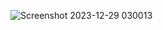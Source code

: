 ![Screenshot 2023-12-29 030013](https://github.com/harshkumar2003/loginpage/assets/121691074/ee1de65e-9208-4a10-845b-48ed810d11f5)

